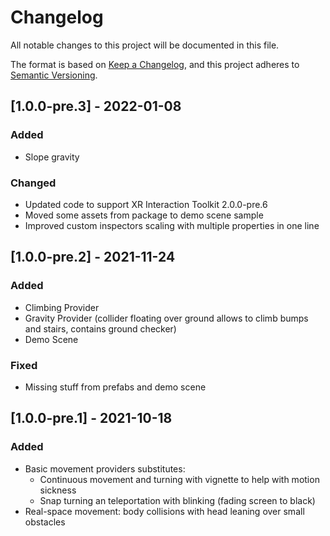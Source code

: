 # Changelog
All notable changes to this project will be documented in this file.

The format is based on [Keep a Changelog](https://keepachangelog.com/en/1.0.0/),
and this project adheres to [Semantic Versioning](https://semver.org/spec/v2.0.0.html).

## [1.0.0-pre.3] - 2022-01-08
### Added
- Slope gravity

### Changed
- Updated code to support XR Interaction Toolkit 2.0.0-pre.6
- Moved some assets from package to demo scene sample
- Improved custom inspectors scaling with multiple properties in one line

## [1.0.0-pre.2] - 2021-11-24
### Added
- Climbing Provider
- Gravity Provider (collider floating over ground allows to climb bumps and stairs, contains ground checker)
- Demo Scene

### Fixed
- Missing stuff from prefabs and demo scene

## [1.0.0-pre.1] - 2021-10-18
### Added
- Basic movement providers substitutes:
  - Continuous movement and turning with vignette to help with motion sickness
  - Snap turning an teleportation with blinking (fading screen to black)
- Real-space movement: body collisions with head leaning over small obstacles
